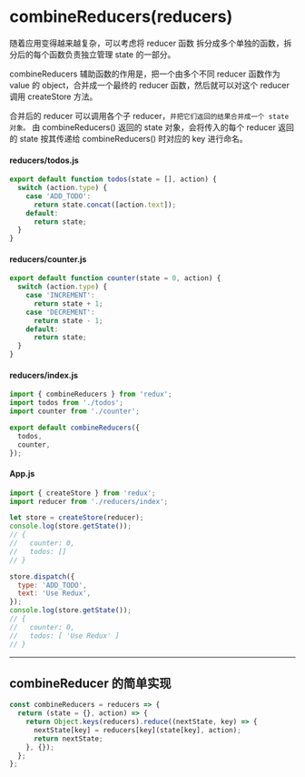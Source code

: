 # combineReducers(reducers)

随着应用变得越来越复杂，可以考虑将 reducer 函数 拆分成多个单独的函数，拆分后的每个函数负责独立管理 state 的一部分。

combineReducers 辅助函数的作用是，把一个由多个不同 reducer 函数作为 value 的 object，合并成一个最终的 reducer 函数，然后就可以对这个 reducer 调用 createStore 方法。

合并后的 reducer 可以调用各个子 reducer，`并把它们返回的结果合并成一个 state 对象。` 由 combineReducers() 返回的 state 对象，会将传入的每个 reducer 返回的 state 按其传递给 combineReducers() 时对应的 key 进行命名。

#### reducers/todos.js

```javascript
export default function todos(state = [], action) {
  switch (action.type) {
    case 'ADD_TODO':
      return state.concat([action.text]);
    default:
      return state;
  }
}
```

#### reducers/counter.js

```javascript
export default function counter(state = 0, action) {
  switch (action.type) {
    case 'INCREMENT':
      return state + 1;
    case 'DECREMENT':
      return state - 1;
    default:
      return state;
  }
}
```

#### reducers/index.js

```javascript
import { combineReducers } from 'redux';
import todos from './todos';
import counter from './counter';

export default combineReducers({
  todos,
  counter,
});
```

#### App.js

```javascript
import { createStore } from 'redux';
import reducer from './reducers/index';

let store = createStore(reducer);
console.log(store.getState());
// {
//   counter: 0,
//   todos: []
// }

store.dispatch({
  type: 'ADD_TODO',
  text: 'Use Redux',
});
console.log(store.getState());
// {
//   counter: 0,
//   todos: [ 'Use Redux' ]
// }
```

---

## combineReducer 的简单实现

```javascript
const combineReducers = reducers => {
  return (state = {}, action) => {
    return Object.keys(reducers).reduce((nextState, key) => {
      nextState[key] = reducers[key](state[key], action);
      return nextState;
    }, {});
  };
};
```
